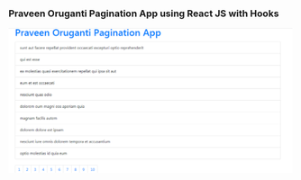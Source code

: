### Praveen Oruganti Pagination App using React JS with Hooks

![screenshot of the app](https://raw.githubusercontent.com/praveenoruganti/praveenoruganti-reactjs/master/0_Projects/praveenoruganti-pagination-app/src/images/screenshot.PNG "Pagination App")
